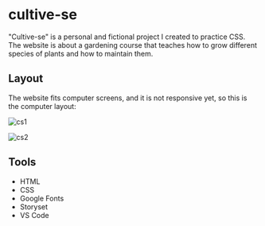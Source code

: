 # cultive-se

"Cultive-se" is a personal and fictional project I created to practice CSS. The website is about a gardening course that teaches how to grow different species of plants and how to maintain them.

## Layout

The website fits computer screens, and it is not responsive yet, so this is the computer layout:

![cs1](https://user-images.githubusercontent.com/48067196/232844630-1f2598dc-d965-49ba-a601-1ffd71630df0.png)

![cs2](https://user-images.githubusercontent.com/48067196/232844673-0863418a-ab6d-463f-91e0-b482481a3c64.png)

## Tools

* HTML
* CSS
* Google Fonts
* Storyset
* VS Code
